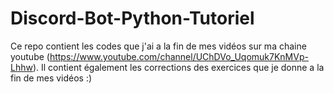 # Discord-Bot-Python-Tutoriel

Ce repo contient les codes que j'ai a la fin de mes vidéos sur ma chaine youtube (https://www.youtube.com/channel/UChDVo_Uqomuk7KnMVp-Lhhw).
Il contient également les corrections des exercices que je donne a la fin de mes vidéos :)
